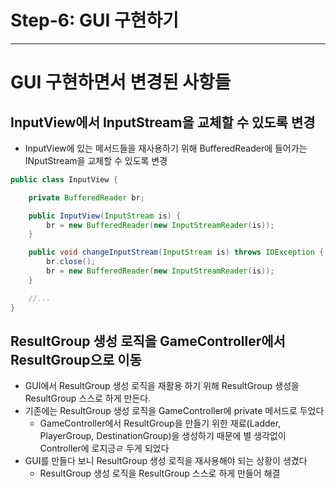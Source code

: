 # Step-6: GUI 구현하기

---
# GUI 구현하면서 변경된 사항들
## InputView에서 InputStream을 교체할 수 있도록 변경
- InputView에 있는 메서드들을 재사용하기 위해 BufferedReader에 들어가는 INputStream을 교체할 수 있도록 변경
```java
public class InputView {

    private BufferedReader br;

    public InputView(InputStream is) {
        br = new BufferedReader(new InputStreamReader(is));
    }

    public void changeInputStream(InputStream is) throws IOException {
        br.close();
        br = new BufferedReader(new InputStreamReader(is));
    }

    //...
}
```

## ResultGroup 생성 로직을 GameController에서 ResultGroup으로 이동
- GUI에서 ResultGroup 생성 로직을 재활용 하기 위해 ResultGroup 생성을 ResultGroup 스스로 하게 만든다.
- 기존에는 ResultGroup 생성 로직을 GameController에 private 메서드로 두었다
  - GameController에서 ResultGroup을 만들기 위한 재료(Ladder, PlayerGroup, DestinationGroup)을 생성하기 때문에 별 생각없이 Controller에 로지긍ㄹ 두게 되었다
- GUI를 만들다 보니 ResultGroup 생성 로직을 재사용해야 되는 상황이 생겼다
  - ResultGroup 생성 로직을 ResultGroup 스스로 하게 만들어 해결

